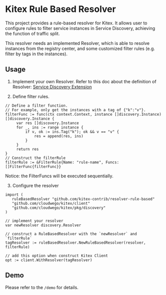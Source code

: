 # Kitex Rule Based Resolver
This project provides a rule-based resolver for Kitex. It allows user to configure rules to filter service instances in Service Discovery, achieving the function of traffic split.

This resolver needs an implemented Resolver, which is able to resolve instances from the registry center, and some customized filter rules (e.g. filter by tags in the instances).

## Usage
1. Implement your own Resolver. Refer to this doc about the definition of Resolver: [Service Discovery Extension](https://www.cloudwego.io/docs/kitex/tutorials/framework-exten/service_discovery/)

2. Define filter rules. 

```
// Define a filter function.
// For example, only get the instances with a tag of {"k":"v"}.
filterFunc := func(ctx context.Context, instance []discovery.Instance) []discovery.Instance {
     var res []discovery.Instance
     for _, ins := range instance {
         if v, ok := ins.Tag("k"); ok && v == "v" {
             res = append(res, ins)
         }
     }
     return res
}
// Construct the filterRule
filterRule := &FilterRule{Name: "rule-name", Funcs: []FilterFunc{filterFunc}} 
```
Notice: the FilterFuncs will be executed sequentially.

3. Configure the resolver
```
import (
   ruleBasedResolver "github.com/kitex-contrib/resolver-rule-based"
   "github.com/cloudwego/kitex/client"
   "github.com/cloudwego/kitex/pkg/discovery"
)

// implement your resolver
var newResolver discovery.Resolver

// construct a RuleBasedResolver with the `newResolver` and `filterRule`
tagResolver := ruleBasedResolver.NewRuleBasedResolver(resolver, filterRule)

// add this option when construct Kitex Client
opt := client.WithResolver(tagResolver) 
```

## Demo
Please refer to the `/demo` for details.